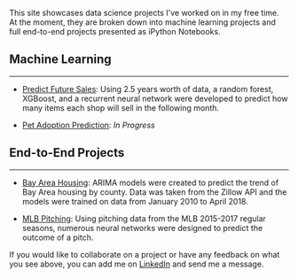 This site showcases data science projects I've worked on in my free time. At the moment, they
are broken down into machine learning projects and full end-to-end projects presented as iPython Notebooks.


## Machine Learning
___
- [Predict Future Sales](https://github.com/curtishiga/Predict_Fututre_Sales): Using 2.5 years worth of data, 
a random forest, XGBoost, and a recurrent neural network were developed to predict how many items each shop will 
sell in the following month. 

- [Pet Adoption Prediction](https://github.com/curtishiga/PetFinder_Adopt_Prediction): *In Progress*


## End-to-End Projects
___
- [Bay Area Housing](https://github.com/curtishiga/Capstone_Project1): ARIMA models were created to predict the 
trend of Bay Area housing by county. Data was taken from the Zillow API and the models were trained on data from 
January 2010 to April 2018.

- [MLB Pitching](https://github.com/curtishiga/Capstone_Project2): Using pitching data from the MLB 2015-2017 regular 
seasons, numerous neural networks were designed to predict the outcome of a pitch.


If you would like to collaborate on a project or have any feedback on what you see above, 
you can add me on [LinkedIn](https://www.linkedin.com/in/curtis-higa/) and send me a message.
